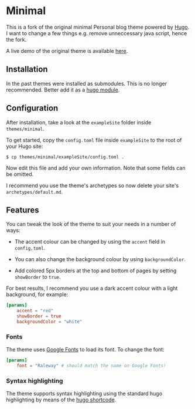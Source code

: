 # Minimal

This is a fork of the original minimal Personal blog theme powered by
[Hugo](https://gohugo.io). I want to change a few things e.g. remove unneccessary java
script, hence the fork.

A live demo of the original theme is available [here](https://themes.gohugo.io/theme/minimal/).

## Installation

In the past themes were installed as submodules. This is no longer recommended. Better add it as a [hugo module](https://gohugo.io/hugo-modules/use-modules/).

## Configuration

After installation, take a look at the `exampleSite` folder inside `themes/minimal`.

To get started, copy the `config.toml` file inside `exampleSite` to the root of your Hugo site:

```
$ cp themes/minimal/exampleSite/config.toml .
```

Now edit this file and add your own information. Note that some fields can be omitted.

I recommend you use the theme's archetypes so now delete your site's `archetypes/default.md`.

## Features

You can tweak the look of the theme to suit your needs in a number of ways:

- The accent colour can be changed by using the `accent` field in `config.toml`.

- You can also change the background colour by using `backgroundColor`.

- Add colored 5px borders at the top and bottom of pages by setting `showBorder` to `true`.

For best results, I recommend you use a dark accent colour with a light background, for example:

```toml
[params]
    accent = "red"
    showBorder = true
    backgroundColor = "white"
```

### Fonts

The theme uses [Google Fonts](https://fonts.google.com) to load its font. To change the font:

```toml
[params]
    font = "Raleway" # should match the name on Google Fonts!
```

### Syntax highlighting

The theme supports syntax highlighting using the standard hugo highlighting by means of the [hugo shortcode](https://gohugo.io/content-management/syntax-highlighting/#highlight-shortcode).
